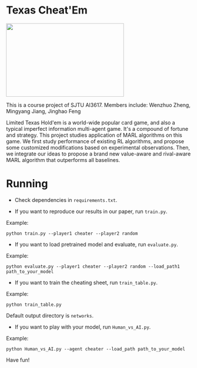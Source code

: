 # Texas Cheat'Em
<img src="https://github.com/Raingate/Texas-Cheat-Em/blob/master/p1196583759.jpg" width = "320" height = "200" div align=center />

This is a course project of SJTU AI3617. 
Members include: Wenzhuo Zheng, Mingyang Jiang, Jinghao Feng

Limited Texas Hold'em is a world-wide popular card game, and also a typical imperfect information multi-agent game. It's a compound of fortune and strategy. This project studies application of MARL algorithms on this game. We first study performance of existing RL algorithms, and propose some customized modifications based on experimental observations. Then, we integrate our ideas to propose a brand new value-aware and rival-aware MARL algorithm that outperforms all baselines.

# Running
- Check dependencies in `requirements.txt`.


- If you want to reproduce our results in our paper, run `train.py`.

Example:
```shell
python train.py --player1 cheater --player2 random
```  



- If you want to load pretrained model and evaluate, run `evaluate.py`.

Example:
```shell
python evaluate.py --player1 cheater --player2 random --load_path1 path_to_your_model
```

- If you want to train the cheating sheet, run `train_table.py`.

Example:
```shell
python train_table.py
```

Default output directory is `networks`.

- If you want to play with your model, run `Human_vs_AI.py`.

Example:
```shell
python Human_vs_AI.py --agent cheater --load_path path_to_your_model
```

Have fun!
